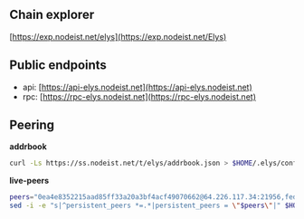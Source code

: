 ## Chain explorer
[https://exp.nodeist.net/elys](https://exp.nodeist.net/Elys)

## Public endpoints

* api: [https://api-elys.nodeist.net](https://api-elys.nodeist.net)
* rpc: [https://rpc-elys.nodeist.net](https://rpc-elys.nodeist.net)

## Peering

**addrbook**
```bash
curl -Ls https://ss.nodeist.net/t/elys/addrbook.json > $HOME/.elys/config/addrbook.json
```

**live-peers**
```bash
peers="0ea4e8352215aad85ff33a20a3bf4acf49070662@64.226.117.34:21956,fed5ba77a69a4e75f44588f794999e9ca0c6b440@45.67.217.22:21956,5f15c422f789fb7c1929f859006d43c27aa61ec0@31.220.84.183:27656,d9f2e28e398d42fe7ca8ed322ee168b3e867bc95@65.108.199.222:34656,5c2a752c9b1952dbed075c56c600c3a79b58c395@178.211.139.77:27296,a346d8325a9c3cd40e32236eb6de031d1a2d895e@95.217.107.96:26156,8dd419e6ed9117dbc793a1a59f7eca3d2c615fb3@65.109.157.236:60556,18842ea01d32c76aa7d1668a734ffbac231f1fe6@81.6.58.121:26656,3f30f68cb08e4dae5dd76c5ce77e6e1a15084346@212.95.51.215:56656,cdf9ae8529aa00e6e6703b28f3dcfdd37e07b27c@37.187.154.66:26656,89c4d6fa66c4e4517742e564cd6ba1532496fd43@65.108.108.52:32656,d5519e378247dfb61dfe90652d1fe3e2b3005a5b@65.109.68.190:15356,78aa6b222ae1f619bef03a9d98cb958dfcccc3a8@46.4.5.45:22056,8aa0021c45a64f736e2192f5e520c768bc9fbae2@46.101.132.190:26656,b06c8ad5bb82d577acd0060242e225980db88377@65.108.225.70:26656"
sed -i -e "s|^persistent_peers *=.*|persistent_peers = \"$peers\"|" $HOME/.elys/config/config.toml
```
